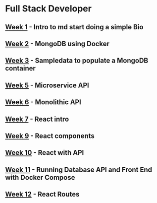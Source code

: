 # Full Stack Developer

## [Week 1](week1) - Intro to md start doing a simple Bio

## [Week 2](week2) - MongoDB using Docker

## [Week 3](week3) - Sampledata to populate a MongoDB container

## [Week 5](week4) - Microservice API

## [Week 6](week6) - Monolithic API

## [Week 7](week7) - React intro

## [Week 9](week9) - React components

## [Week 10](week10) - React with API

## [Week 11](week11) - Running Database API and Front End with Docker Compose

## [Week 12](week12) - React Routes
